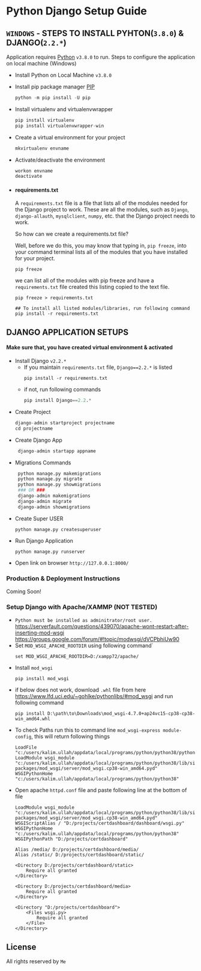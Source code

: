 # Python Django Setup Guide

## ``` WINDOWS ``` - STEPS TO INSTALL PYHTON(``` 3.8.0 ```) & DJANGO(``` 2.2.* ```)
Application requires [Python](https://www.python.org/) ``` v3.8.0 ``` to run.
Steps to configure the application on local machine (Windows)

  - Install Python on Local Machine ``` v3.8.0 ```
  - Install pip package manager [PIP](https://pip.pypa.io/en/stable/installing/)
    ```python 
    python -m pip install -U pip 
    ```
  - Install virtualenv and virtualenvwrapper
    ```python
    pip install virtualenv
    pip install virtualenvwrapper-win
    ``` 
 - Create a virtual environment for your project 
    ```python 
    mkvirtualenv envname 
    ```
 - Activate/deactivate the environment
    ```python 
    workon envname 
    deactivate
    ```
 - #### requirements.txt
    A `requirements.txt` file is a file that lists all of the modules needed for the Django project to work. These are all the modules, such as `Django`, `django-allauth`, `mysqlclient`, `numpy`, etc. that the Django project needs to work.

    So how can we create a requirements.txt file?

    Well, before we do this, you may know that typing in, `pip freeze`, into your command terminal lists all of the modules that you have installed for your project.

    ```
    pip freeze
    ```
    we can list all of the modules with pip freeze and have a `requirements.txt` file created this listing copied to the text file.
    ```
    pip freeze > requirements.txt

    ## To install all listed modules/libraries, run following command
    pip install -r requirements.txt
    ```

## DJANGO APPLICATION SETUPS
#### Make sure that, you have created virtual environment & activated
- Install Django ``` v2.2.* ```
    - If you maintain ``` requirements.txt ``` file, `Django==2.2.*` is listed
        ```
        pip install -r requirements.txt
        ```
    - if not, run following commands
        ```python
        pip install Django==2.2.*
        ```
 - Create Project
     ```python
     django-admin startproject projectname
     cd projectname
     ```
 - Create Django App
    ```python
     django-admin startapp appname
     ```
 - Migrations Commands
    ```python
     python manage.py makemigrations
     python manage.py migrate
     python manage.py showmigrations
     ### OR ###
     django-admin makemigrations
     django-admin migrate
     django-admin showmigrations
     ```
 - Create Super USER
    ```
    python manage.py createsuperuser
    ```
 - Run Django Application
    ```
    python manage.py runserver
    ```
 - Open link on browser ``` http://127.0.0.1:8000/ ```

### Production & Deployment Instructions
Coming Soon!

### Setup Django with Apache/XAMMP (NOT TESTED)
- `Python must be installed as adminitrator/root user.` 
https://serverfault.com/questions/439070/apache-wont-restart-after-inserting-mod-wsgi
https://groups.google.com/forum/#!topic/modwsgi/dVCPbhiUw90
- Set `MOD_WSGI_APACHE_ROOTDIR` using following command`
    ```
    set MOD_WSGI_APACHE_ROOTDIR=D:/xampp72/apache/
    ```
- Install `mod_wsgi`
    ```
    pip install mod_wsgi
    ```
- if below does not work, download `.whl` file from here https://www.lfd.uci.edu/~gohlke/pythonlibs/#mod_wsgi and run following command
    ```
    pip install D:\path\to\Downloads\mod_wsgi-4.7.0+ap24vc15-cp38-cp38-win_amd64.whl
    ```
- To check Paths run this to command line `mod_wsgi-express module-config`, this will return following things
    ```
    LoadFile "c:/users/kalim.ullah/appdata/local/programs/python/python38/python38.dll"
    LoadModule wsgi_module "c:/users/kalim.ullah/appdata/local/programs/python/python38/lib/site-packages/mod_wsgi/server/mod_wsgi.cp38-win_amd64.pyd"
    WSGIPythonHome "c:/users/kalim.ullah/appdata/local/programs/python/python38"
    ```
- Open apache `httpd.conf` file and paste following line at the bottom of file
    ```
    LoadModule wsgi_module "c:/users/kalim.ullah/appdata/local/programs/python/python38/lib/site-packages/mod_wsgi/server/mod_wsgi.cp38-win_amd64.pyd"
    WSGIScriptAlias / "D:/projects/certdashboard/dashboard/wsgi.py"
    WSGIPythonHome "c:/users/kalim.ullah/appdata/local/programs/python/python38"
    WSGIPythonPath "D:/projects/certdashboard"

    Alias /media/ D:/projects/certdashboard/media/
    Alias /static/ D:/projects/certdashboard/static/

    <Directory D:/projects/certdashboard/static>
    	Require all granted
    </Directory>
    
    <Directory D:/projects/certdashboard/media>
    	Require all granted
    </Directory>
    
    <Directory "D:/projects/certdashboard">
    	<Files wsgi.py>
    		Require all granted
    	</File>
    </Directory>
    ```

License
----
All rights reserved by ``` Me ```

   [nmap]: <https://pypi.org/project/python-nmap/>
   [msql]: <https://github.com/joemccann/dillinger/tree/master/plugins/github/README.md>
